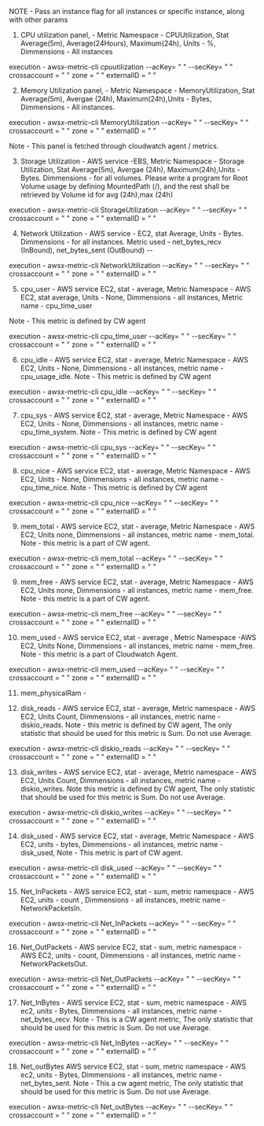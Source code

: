 NOTE - Pass an instance flag for all instances or specific instance, along with other params

1. CPU utilization panel, - Metric Namespace - CPUUtilization, Stat Average(5m), Average(24Hours), Maximum(24h), Units - %, Dimmensions - All instances

execution - awsx-metric-cli cpuutilization --acKey= " " --secKey= " " crossaccount = " " zone = " " externalID = " " 


2. Memory Utilization panel, - Metric Namespace - MemoryUtilization, Stat Average(5m), Avergae (24h), Maximum(24h),Units - Bytes, Dimmensions - All instances.

execution - awsx-metric-cli MemoryUtilization --acKey= " " --secKey= " " crossaccount = " " zone = " " externalID = " "

Note - This panel is fetched through cloudwatch agent / metrics.


3. Storage Utilization - AWS service -EBS, Metric Namespace - Storage Utilization, Stat Average(5m), Avergae (24h), Maximum(24h),Units - Bytes. Dimmensions - for all volumes.
Please write a program for Root Volume usage by defining MountedPath (/), and the rest shall be retrieved by Volume id for avg (24h),max (24h)

execution - awsx-metric-cli StorageUtilization --acKey= " " --secKey= " " crossaccount = " " zone = " " externalID = " "

4. Network Utilization - AWS service - EC2, stat Average, Units - Bytes. Dimmensions - for all instances. Metric used - net_bytes_recv (InBound), net_bytes_sent (OutBound) --

execution - awsx-metric-cli NetworkUtilization --acKey= " " --secKey= " " crossaccount = " " zone = " " externalID = " "

5. cpu_user - AWS service EC2, stat - average, Metric Namespace - AWS EC2, stat average, Units - None, Dimmensions - all instances, Metric name - cpu_time_user

Note - This metric is defined by CW agent

execution - awsx-metric-cli cpu_time_user --acKey= " " --secKey= " " crossaccount = " " zone = " " externalID = " "


6. cpu_idle - AWS service EC2, stat - average, Metric Namespace - AWS EC2, Units - None, Dimmensions - all instances, metric name - cpu_usage_idle.
Note - This metric is defined by CW agent

execution - awsx-metric-cli cpu_idle --acKey= " " --secKey= " " crossaccount = " " zone = " " externalID = " "

7. cpu_sys - AWS service EC2, stat - average, Metric Namespace - AWS EC2, Units - None, Dimmensions - all instances, metric name - cpu_time_system.
Note - This metric is defined by CW agent

execution - awsx-metric-cli cpu_sys --acKey= " " --secKey= " " crossaccount = " " zone = " " externalID = " "

8.  cpu_nice - AWS service EC2, stat - average, Metric Namespace - AWS EC2, Units - None, Dimmensions - all instances, metric name - cpu_time_nice.
Note - This metric is defined by CW agent

execution - awsx-metric-cli cpu_nice --acKey= " " --secKey= " " crossaccount = " " zone = " " externalID = " "

9. mem_total - AWS service EC2, stat - average, Metric Namespace - AWS EC2, Units none, Dimmensions - all instances, metric name - mem_total.
Note - this metric is a part of CW agent.

execution - awsx-metric-cli mem_total --acKey= " " --secKey= " " crossaccount = " " zone = " " externalID = " "

9. mem_free - AWS service EC2, stat - average, Metric Namespace - AWS EC2, Units none, Dimmensions - all instances, metric name - mem_free.
Note - this metric is a part of CW agent.

execution - awsx-metric-cli mem_free --acKey= " " --secKey= " " crossaccount = " " zone = " " externalID = " "

10. mem_used - AWS service EC2, stat - average , Metric Namespace -AWS EC2, Units None, Dimmensions - all instances, metric name - mem_free.
Note - this metric is a part of Cloudwatch Agent.

execution - awsx-metric-cli mem_used --acKey= " " --secKey= " " crossaccount = " " zone = " " externalID = " "

11. mem_physicalRam - 



12. disk_reads - AWS service EC2, stat - average, Metric namespace - AWS EC2, Units Count, Dimmensions - all instances, metric name - diskio_reads.
Note - this metric is defined by CW agent, The only statistic that should be used for this metric is Sum. Do not use Average.

execution - awsx-metric-cli diskio_reads --acKey= " " --secKey= " " crossaccount = " " zone = " " externalID = " "


13. disk_writes - AWS service EC2, stat - average, Metric namespace - AWS EC2, Units Count, Dimmensions - all instances, metric name - diskio_writes.
Note this metric is defined by CW agent, The only statistic that should be used for this metric is Sum. Do not use Average.

execution - awsx-metric-cli diskio_writes --acKey= " " --secKey= " " crossaccount = " " zone = " " externalID = " "


14. disk_used - AWS service EC2, stat - average, Metric Namespace - AWS EC2, units - bytes, Dimmensions - all instances, metric name - disk_used,
Note - This metric is part of CW agent. 

execution - awsx-metric-cli disk_used --acKey= " " --secKey= " " crossaccount = " " zone = " " externalID = " "

15. Net_InPackets - AWS service EC2, stat - sum, metric namespace - AWS EC2, units -  count , Dimmensions - all instances, metric name - NetworkPacketsIn.

execution - awsx-metric-cli Net_InPackets --acKey= " " --secKey= " " crossaccount = " " zone = " " externalID = " "

16. Net_OutPackets - AWS service EC2, stat - sum, metric namespace - AWS EC2, units - count, Dimmensions - all instances, metric name - NetworkPacketsOut.

execution - awsx-metric-cli Net_OutPackets --acKey= " " --secKey= " " crossaccount = " " zone = " " externalID = " "

17. Net_InBytes - AWS service EC2, stat - sum, metric namespace - AWS ec2, units - Bytes, Dimmensions - all instances, metric name - net_bytes_recv.
Note - This is a CW agent metric, The only statistic that should be used for this metric is Sum. Do not use Average.

execution - awsx-metric-cli Net_InBytes --acKey= " " --secKey= " " crossaccount = " " zone = " " externalID = " "

18. Net_outBytes AWS service EC2, stat - sum, metric namespace - AWS ec2, units - Bytes, Dimmensions - all instances, metric name - net_bytes_sent.
Note - This a cw agent metric, The only statistic that should be used for this metric is Sum. Do not use Average.

execution - awsx-metric-cli Net_outBytes --acKey= " " --secKey= " " crossaccount = " " zone = " " externalID = " "


